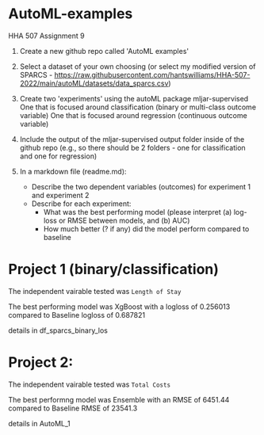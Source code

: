 # AutoML-examples
HHA 507 Assignment 9

1. Create a new github repo called 'AutoML examples'

2. Select a dataset of your own choosing (or select my modified version of SPARCS - https://raw.githubusercontent.com/hantswilliams/HHA-507-2022/main/autoML/datasets/data_sparcs.csv)

3. Create two 'experiments' using the autoML package mljar-supervised
One that is focused around classification (binary or multi-class outcome variable)
One that is focused around regression (continuous outcome variable)
4. Include the output of the mljar-supervised output folder inside of the github repo (e.g., so there should be 2 folders - one for classification and one for regression)

5. In a markdown file (readme.md):
    - Describe the two dependent variables (outcomes) for experiment 1 and experiment 2
    - Describe for each experiment:
        - What was the best performing model (please interpret (a) log-loss or RMSE between models, and (b) AUC)
        - How much better (? if any) did the model perform compared to baseline


# Project 1 (binary/classification)

The independent vairable tested was `Length of Stay`

The best performing model was XgBoost with a logloss of 0.256013 compared to Baseline logloss of 0.687821

details in df_sparcs_binary_los


# Project 2:

The independent vairable tested was `Total Costs`

The best performng model was Ensemble with an RMSE of 6451.44 compared to Baseline RMSE of 23541.3

details in AutoML_1
